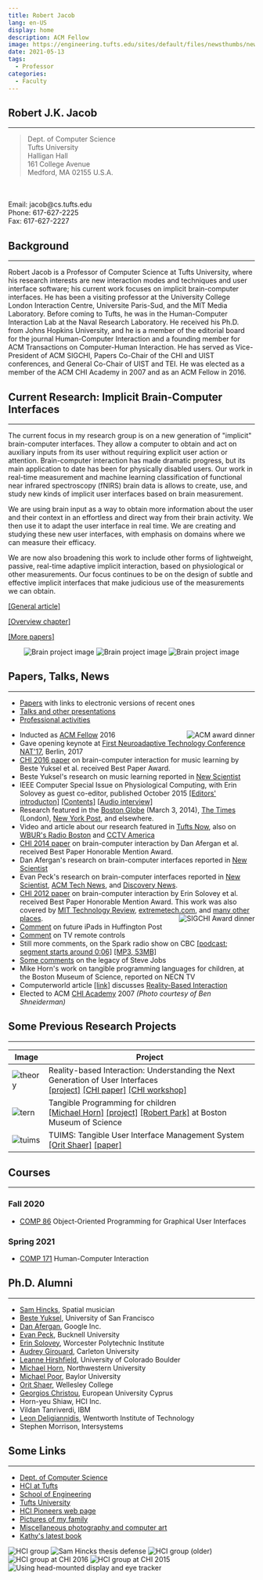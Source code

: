 ```yaml
---
title: Robert Jacob
lang: en-US
display: home
description: ACM Fellow
image: https://engineering.tufts.edu/sites/default/files/newsthumbs/news-201612-jacob_0.png
date: 2021-05-13
tags:
  - Professor
categories:
  - Faculty
--- 
```



## Robert J.K. Jacob
---
> Dept. of Computer Science
<br/>Tufts University
<br/>Halligan Hall
<br/>161 College Avenue
<br/>Medford, MA 02155 U.S.A.
<br/>
<br/>Email: jacob@cs.tufts.edu
<br/>Phone: 617-627-2225
<br/>Fax: 617-627-2227


## Background
---
Robert Jacob is a Professor of Computer Science at Tufts University, where his research interests are new interaction modes and techniques and user interface software; his current work focuses on implicit brain-computer interfaces. He has been a visiting professor at the University College London Interaction Centre, Universite Paris-Sud, and the MIT Media Laboratory. Before coming to Tufts, he was in the Human-Computer Interaction Lab at the Naval Research Laboratory. He received his Ph.D. from Johns Hopkins University, and he is a member of the editorial board for the journal Human-Computer Interaction and a founding member for ACM Transactions on Computer-Human Interaction. He has served as Vice-President of ACM SIGCHI, Papers Co-Chair of the CHI and UIST conferences, and General Co-Chair of UIST and TEI. He was elected as a member of the ACM CHI Academy in 2007 and as an ACM Fellow in 2016.

## Current Research: Implicit Brain-Computer Interfaces
---
The current focus in my research group is on a new generation of "implicit" brain-computer interfaces. They allow a computer to obtain and act on auxiliary inputs from its user without requiring explicit user action or attention. Brain-computer interaction has made dramatic progress, but its main application to date has been for physically disabled users. Our work in real-time measurement and machine learning classification of functional near infrared spectroscopy (fNIRS) brain data is allows to create, use, and study new kinds of implicit user interfaces based on brain measurement.

We are using brain input as a way to obtain more information about the user and their context in an effortless and direct way from their brain activity. We then use it to adapt the user interface in real time. We are creating and studying these new user interfaces, with emphasis on domains where we can measure their efficacy.

We are now also broadening this work to include other forms of lightweight, passive, real-time adaptive implicit interaction, based on physiological or other measurements. Our focus continues to be on the design of subtle and effective implicit interfaces that make judicious use of the measurements we can obtain.

[[General article]](http://www.cs.tufts.edu/~jacob/papers/crossroads.pdf)

[[Overview chapter]](http://www.cs.tufts.edu/~jacob/papers/bcibook.pdf)

[[More papers]](http://www.cs.tufts.edu/~jacob/papers/)

<p style='text-align:center;'>
<img src="/rob_homepage_images/brain_detector.png" alt="Brain project image">
<img src="/rob_homepage_images/brain_blockdiagram.png" alt="Brain project image">
<img src="/rob_homepage_images/brain_kelly_cropped.jpg" alt="Brain project image">
</p>

## Papers, Talks, News
---
- [Papers](http://www.cs.tufts.edu/~jacob/papers/) with links to electronic versions of recent ones
- [Talks and other presentations](http://www.cs.tufts.edu/~jacob/presentations.html)
- [Professional activities](http://www.cs.tufts.edu/~jacob/professional.html)

<!-- new line -->
<img src="/rob_homepage_images/acmfellow.jpg" style='float:right;' alt="ACM award dinner">

- Inducted as [ACM Fellow](http://awards.acm.org/award_winners/jacob_1771807.cfm) 2016
- Gave opening keynote at [First Neuroadaptive Technology Conference NAT'17](https://neuroadaptive.org/conference), Berlin, 2017
- [CHI 2016 paper](http://www.cs.tufts.edu/~jacob/papers/yuksel.chi16.pdf) on brain-computer interaction for music learning by Beste Yuksel et al. received Best Paper Award.
- Beste Yuksel's research on music learning reported in [New Scientist](https://www.newscientist.com/article/2076899-mind-reading-tech-helps-beginners-quickly-learn-to-play-bach/)
- IEEE Computer Special Issue on Physiological Computing, with Erin Solovey as guest co-editor, published October 2015 [[Editors' introducton]](http://www.computer.org/csdl/mags/co/2015/10/mco2015100012.pdf) [[Contents]](http://www.computer.org/csdl/mags/co/2015/10/index.html) [[Audio interview]](https://youtu.be/_nLqjHTTVPg)
- Research featured in the [Boston Globe](https://www.bostonglobe.com/business/2014/03/03/headband-could-help-brain-comunicate-with-computers/90HC7YkJtl2iRNoKw0fnEJ/story.html) (March 3, 2014), [The Times](https://www.thetimes.co.uk/article/warning-your-brain-is-overheating-t50pllsgfgr) (London), [New York Post](https://nypost.com/2014/03/04/new-headband-can-detect-when-your-brain-is-in-overload/), and elsewhere.
- Video and article about our research featured in [Tufts Now](https://now.tufts.edu/articles/load-your-mind), also on [WBUR's Radio Boston](http://radioboston.wbur.org/2014/05/16/tufts-headband-mind) and [CCTV America](http://www.cctv-america.com/full-frame-essay-brain-power)
- [CHI 2014 paper](http://www.cs.tufts.edu/~jacob/papers/chi14.pdf) on brain-computer interaction by Dan Afergan et al. received Best Paper Honorable Mention Award.
- Dan Afergan's research on brain-computer interfaces reported in [New Scientist](https://www.newscientist.com/article/mg22029484.500-mindreading-light-helps-you-stay-in-the-zone/)
- Evan Peck's research on brain-computer interfaces reported in [New Scientist](https://www.newscientist.com/article/mg21729056.500-brainscanning-headset-monitors-your-mental-workload/), [ACM Tech News](http://www.cs.tufts.edu/~jacob/papers/acmtechnews.peck.pdf), and [Discovery News](http://www.cs.tufts.edu/~jacob/papers/discoverynews.peck.pdf).
- [CHI 2012 paper](http://www.cs.tufts.edu/~jacob/papers/chi12.solovey.pdf) on brain-computer interaction by Erin Solovey et al. received Best Paper Honorable Mention Award. This work was also covered by [MIT Technology Review](https://www.technologyreview.com/2012/05/14/19653/a-computer-interface-that-takes-a-load-off-your-mind/), [extremetech.com](https://www.extremetech.com/extreme/129279-mits-brainput-boosts-your-brain-power-by-offloading-multitasking-to-a-computer), and [many other places](http://www.google.com/search?q=solovey+brainput+2012).<img src="/rob_homepage_images/chiacademy.jpg" style='float:right;' alt="SIGCHI Award dinner">
- [Comment](https://www.huffpost.com/entry/future-ipad_n_1330774) on future iPads in Huffington Post
- [Comment](https://www.cs.tufts.edu/~jacob/papers/newscientist.pdf) on TV remote controls
- Still more comments, on the Spark radio show on CBC [[podcast; segment starts around 0:06]](https://www.cbc.ca/radio/spark/spark-168-january-15-18-2012-1.2847581) [[MP3, 53MB]](http://www.cs.tufts.edu/~jacob/spark.mp3)
- [Some comments](https://now.tufts.edu/articles/legacy-steve-jobs) on the legacy of Steve Jobs
- Mike Horn's work on tangible programming languages for children, at the Boston Museum of Science, reported on NECN TV
- Computerworld article [[link]](https://www.computerworld.com/article/2538876/give-your-computer-the-finger--touch-screen-tech-is-coming-of-age.html) discusses [Reality-Based Interaction](http://hci.cs.tufts.edu/rbi/)
- Elected to ACM [CHI Academy](https://sigchi.org/awards/sigchi-award-recipients/2007-sigchi-awards/) 2007 *(Photo courtesy of Ben Shneiderman)*


## Some Previous Research Projects
---
| Image                                                |  Project |
|------------------------------------------------------|------|
| ![theory](/rob_homepage_images/theory_thumbnail.jpg) | Reality-based Interaction: Understanding the Next Generation of User Interfaces <br/> [[project]](http://hci.cs.tufts.edu/rbi/) [[CHI paper]](http://www.cs.tufts.edu/~jacob/papers/chi08.pdf) [[CHI workshop]](http://www.cs.tufts.edu/~jacob/workshop/) |
| ![tern](/rob_homepage_images/tern_thumbnail.jpg)     | Tangible Programming for children <br/> [[Michael Horn]](http://users.eecs.northwestern.edu/~mhorn/) [[project]](http://hci.cs.tufts.edu/tern/) [[Robert Park]](http://hci.cs.tufts.edu/tern/robotpark.html) at Boston Museum of Science |
| ![tuims](/rob_homepage_images/tuims_thumbnail.jpg)    | TUIMS: Tangible User Interface Management System <br/> [[Orit Shaer]](http://cs.wellesley.edu/~oshaer/) [[paper]](http://www.cs.tufts.edu/~jacob/papers/tochi.shaer.pdf) |

## Courses
---
### Fall 2020
- [COMP 86](http://www.cs.tufts.edu/~jacob/86/) Object-Oriented Programming for Graphical User Interfaces
### Spring 2021
- [COMP 171](http://www.cs.tufts.edu/~jacob/171/) Human-Computer Interaction

## Ph.D. Alumni
---
- [Sam Hincks](http://www.samulus.com/), Spatial musician
- [Beste Yuksel](https://www.cs.usfca.edu/~byuksel/), University of San Francisco
- [Dan Afergan](http://www.danafergan.com/), Google Inc.
- [Evan Peck](http://www.eg.bucknell.edu/~emp017/), Bucknell University
- [Erin Solovey](http://users.wpi.edu/~esolovey/index.html), Worcester Polytechnic Institute
- [Audrey Girouard](https://en.wikipedia.org/wiki/Audrey_Girouard), Carleton University
- [Leanne Hirshfield](https://www.colorado.edu/ics/leanne-hirshfield), University of Colorado Boulder
- [Michael Horn](http://users.eecs.northwestern.edu/~mhorn/), Northwestern University
- [Michael Poor](https://www.ecs.baylor.edu/index.php?id=961977), Baylor University
- [Orit Shaer](http://cs.wellesley.edu/~oshaer/), Wellesley College
- [Georgios Christou](https://euc.ac.cy/en/faculty-profiles/georgios-christou/), European University Cyprus
- Horn-yeu Shiaw, HCI Inc.
- Vildan Tanriverdi, IBM
- [Leon Deligiannidis](https://wit.edu/directory/leonidas-deligiannidis), Wentworth Institute of Technology
- Stephen Morrison, Intersystems

## Some Links
---
- [Dept. of Computer Science](https://www.cs.tufts.edu/)
- [HCI at Tufts](http://www.cs.tufts.edu/~jacob/hci/)
- [School of Engineering](https://engineering.tufts.edu/)
- [Tufts University](https://www.tufts.edu/)
- [HCI Pioneers web page](https://hcipioneers.wordpress.com/portfolio/jacob-robert/)
- [Pictures of my family](http://www.cs.tufts.edu/~jacob/family.html)
- [Miscellaneous photography and computer art](http://www.cs.tufts.edu/~jacob/photography/)
- [Kathy's latest book](http://www.kingofthelobby.com/)

![HCI group](/rob_homepage_images/hcigroup.jpg)
![Sam Hincks thesis defense](/rob_homepage_images/samdefense.jpg)
![HCI group (older)](/rob_homepage_images/hcigroupold.jpg)
![HCI group at CHI 2016](/rob_homepage_images/tuftsdinner16.jpg)
![HCI group at CHI 2015](/rob_homepage_images/tuftsdinner15.jpg)
![Using head-mounted display and eye tracker](/rob_homepage_images/hmd.jpg)